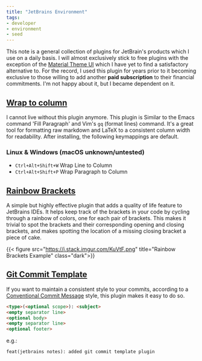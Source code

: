 ```yaml
---
title: "JetBrains Environment"
tags:
- developer
- environment
- seed
---
```


This note is a general collection of plugins for JetBrain's products which I use
on a daily basis. I will almost exclusively stick to free plugins with the
exception of the [Material Theme
UI](https://plugins.jetbrains.com/plugin/8006-material-theme-ui/) which I have
yet to find a satisfactory alternative to. For the record, I used this plugin
for years prior to it becoming exclusive to those willing to add another **paid
subscription** to their financial commitments. I'm not happy about it, but I
became dependent on it.

## [Wrap to column](https://plugins.jetbrains.com/plugin/7234-wrap-to-column)

I cannot live without this plugin anymore. This plugin is Similar to the Emacs
command 'Fill Paragraph' and Vim's `gq` (format lines) command. It's a great
tool for formatting raw markdown and LaTeX to a consistent column width for
readability. After installing, the following keymappings are default.

### Linux & Windows (macOS unknown/untested)
- `Ctrl+Alt+Shift+W` Wrap Line to Column
- `Ctrl+Alt+Shift+P` Wrap Paragraph to Column

## [Rainbow Brackets](https://plugins.jetbrains.com/plugin/10080-rainbow-brackets)

A simple but highly effective plugin that adds a quality of life feature to
JetBrains IDEs. It helps keep track of the brackets in your code by cycling
through a rainbow of colors, one for each pair of brackets. This makes it
trivial to spot the brackets and their corresponding opening and closing 
brackets, and makes spotting the location of a missing closing bracket a piece
of cake.

{{< figure src="https://i.stack.imgur.com/KuVtF.png" title="Rainbow Brackets Example" class="dark">}}

## [Git Commit Template](https://plugins.jetbrains.com/plugin/9861-git-commit-template)

If you want to maintain a consistent style to your commits, according to a
[Conventional Commit
Message](https://gist.github.com/qoomon/5dfcdf8eec66a051ecd85625518cfd13) style,
this plugin makes it easy to do so.

```html 
<type>(<optional scope>): <subject>
<empty separator line>
<optional body>
<empty separator line>
<optional footer>
```
e.g.:
```text
feat(jetbrains notes): added git commit template plugin
```